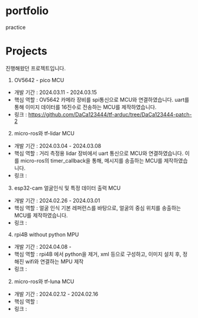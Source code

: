 # portfolio
practice

# Projects
진행해왔던 프로젝트입니다.


1. OV5642 - pico MCU
 - 개발 기간 : 2024.03.11 - 2024.03.15
 - 핵심 역할 : OV5642 카메라 장비를 spi통신으로 MCU와 연결하였습니다. uart를 통해 이미지 데이터를 16진수로 전송하는 MCU를 제작하였습니다.
 - 링크 : https://github.com/DaCa123444/tf-arduc/tree/DaCa123444-patch-2

2. micro-ros와 tf-lidar MCU
 - 개발 기간 : 2024.03.04 - 2024.03.08
 - 핵심 역할 : 거리 측정용 lidar 장비에서  uart 통신으로 MCU와 연결하였습니다. 이를 micro-ros의 timer_callback을 통해, 메시지를 송출하는 MCU를 제작하였습니다.
 - 링크 : 

3. esp32-cam 얼굴인식 및 특정 데이터 출력  MCU
 - 개발 기간 : 2024.02.26 - 2024.03.01
 - 핵심 역할 : 얼굴 인식 기본 레퍼런스를 바탕으로, 얼굴의 중심 위치를 송출하는 MCU를 제작하였습니다.
 - 링크 : 

4. rpi4B without python MPU
 - 개발 기간 : 2024.04.08 - 
 - 핵심 역할 : rpi4B 에서 python을 제거, xml 등으로 구성하고, 이미지 설치 후, 정해진 wifi와 연결하는 MPU 제작
 - 링크 :

2. micro-ros와 tf-luna MCU
 - 개발 기간 : 2024.02.12 - 2024.02.16
 - 핵심 역할 :
 - 링크 :



